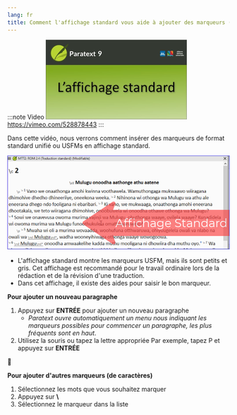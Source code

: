 ```yaml
---
lang: fr
title: Comment l'affichage standard vous aide à ajouter des marqueurs (1.2.2a)
---
```


:::note Video
[![ ](../../media/1.2.2a.png)](https://vimeo.com/528878443)  
https://vimeo.com/528878443
:::

Dans cette vidéo, nous verrons comment insérer des marqueurs de format standard unifié ou USFMs en affichage standard.

![](../../media/7a47e86ef9c196105b8f3dce44923711.png)

-  L'affichage standard montre les marqueurs USFM, mais ils sont petits et gris. Cet affichage est recommandé pour le travail ordinaire lors de la rédaction et de la révision d'une traduction.
-  Dans cet affichage, il existe des aides pour saisir le bon marqueur.

**Pour ajouter un nouveau paragraphe**

1.  Appuyez sur **ENTRÉE** pour ajouter un nouveau paragraphe
     -  *Paratext ouvre automatiquement un menu nous indiquant les marqueurs possibles pour commencer un paragraphe, les plus fréquents sont en haut*.
1.  Utilisez la souris ou tapez la lettre appropriée
    Par exemple, tapez P et appuyez sur **ENTRÉE**

📄

**Pour ajouter d'autres marqueurs (de caractères)**

1.  Sélectionnez les mots que vous souhaitez marquer
1.  Appuyez sur **\\**
1.  Sélectionnez le marqueur dans la liste

